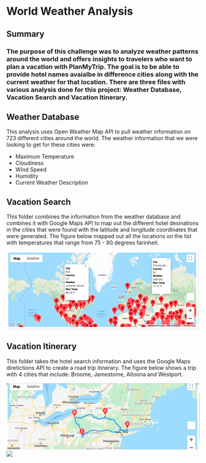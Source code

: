 # World Weather Analysis
## Summary
### The purpose of this challenge was to analyze weather patterns around the world and offers insights to travelers who want to plan a vacation with PlanMyTrip.  The goal is to be able to provide hotel names avaialbe in difference cities along with the current weather for that location.  There are three files with various analysis done for this project: Weather Database, Vacation Search and Vacation Itinerary. 


## Weather Database
This analysis uses Open Weather Map API to pull weather information on 723 different cities around the world. The weather information that we were looking to get for these cities were:

- Maximum Temperature
- Cloudiness
- Wind Speed
- Humidity
- Current Weather Description


## Vacation Search
This folder combines the information from the weather database and combines it with Google Maps API to map out the different hotel desinations in the cities that were found with the latitude and longitude coordinates that were generated.  The figure below mapped out all the locations on the list with temperatures that range from 75 - 90 degrees farinheit. 

![](Vacation_Search/WeatherPy_Vacation_map.png)

## Vacation Itinerary
This folder takes the hotel search information and uses the Google Maps diretictions API to create a road trip itinerary.  The figure below shows a trip with 4 cities that include: Broome, Jamestome, Altoona and Westport.

![](Vacation_Itinerary/WeatherPy_travel_map.png)
![](WeatherPy_travel_map_markers.png)
